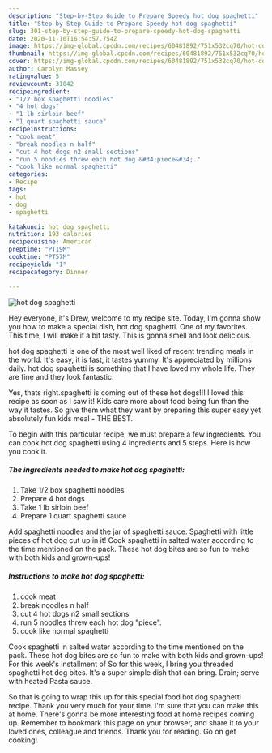 ```yaml
---
description: "Step-by-Step Guide to Prepare Speedy hot dog spaghetti"
title: "Step-by-Step Guide to Prepare Speedy hot dog spaghetti"
slug: 301-step-by-step-guide-to-prepare-speedy-hot-dog-spaghetti
date: 2020-11-10T16:54:57.754Z
image: https://img-global.cpcdn.com/recipes/60481892/751x532cq70/hot-dog-spaghetti-recipe-main-photo.jpg
thumbnail: https://img-global.cpcdn.com/recipes/60481892/751x532cq70/hot-dog-spaghetti-recipe-main-photo.jpg
cover: https://img-global.cpcdn.com/recipes/60481892/751x532cq70/hot-dog-spaghetti-recipe-main-photo.jpg
author: Carolyn Massey
ratingvalue: 5
reviewcount: 31042
recipeingredient:
- "1/2 box spaghetti noodles"
- "4 hot dogs"
- "1 lb sirloin beef"
- "1 quart spaghetti sauce"
recipeinstructions:
- "cook meat"
- "break noodles n half"
- "cut 4 hot dogs n2 small sections"
- "run 5 noodles threw each hot dog &#34;piece&#34;."
- "cook like normal spaghetti"
categories:
- Recipe
tags:
- hot
- dog
- spaghetti

katakunci: hot dog spaghetti 
nutrition: 193 calories
recipecuisine: American
preptime: "PT19M"
cooktime: "PT57M"
recipeyield: "1"
recipecategory: Dinner

---
```



![hot dog spaghetti](https://img-global.cpcdn.com/recipes/60481892/751x532cq70/hot-dog-spaghetti-recipe-main-photo.jpg)

Hey everyone, it's Drew, welcome to my recipe site. Today, I'm gonna show you how to make a special dish, hot dog spaghetti. One of my favorites. This time, I will make it a bit tasty. This is gonna smell and look delicious.

hot dog spaghetti is one of the most well liked of recent trending meals in the world. It's easy, it is fast, it tastes yummy. It's appreciated by millions daily. hot dog spaghetti is something that I have loved my whole life. They are fine and they look fantastic.

Yes, thats right.spaghetti is coming out of these hot dogs!!! I loved this recipe as soon as I saw it! Kids care more about food being fun than the way it tastes. So give them what they want by preparing this super easy yet absolutely fun kids meal - THE BEST.


To begin with this particular recipe, we must prepare a few ingredients. You can cook hot dog spaghetti using 4 ingredients and 5 steps. Here is how you cook it.

<!--inarticleads1-->

##### The ingredients needed to make hot dog spaghetti:

1. Take 1/2 box spaghetti noodles
1. Prepare 4 hot dogs
1. Take 1 lb sirloin beef
1. Prepare 1 quart spaghetti sauce


Add spaghetti noodles and the jar of spaghetti sauce. Spaghetti with little pieces of hot dog cut up in it! Cook spaghetti in salted water according to the time mentioned on the pack. These hot dog bites are so fun to make with both kids and grown-ups! 

<!--inarticleads2-->

##### Instructions to make hot dog spaghetti:

1. cook meat
1. break noodles n half
1. cut 4 hot dogs n2 small sections
1. run 5 noodles threw each hot dog &#34;piece&#34;.
1. cook like normal spaghetti


Cook spaghetti in salted water according to the time mentioned on the pack. These hot dog bites are so fun to make with both kids and grown-ups! For this week&#39;s installment of So for this week, I bring you threaded spaghetti hot dog bites. It&#39;s a super simple dish that can bring. Drain; serve with heated Pasta sauce. 

So that is going to wrap this up for this special food hot dog spaghetti recipe. Thank you very much for your time. I'm sure that you can make this at home. There's gonna be more interesting food at home recipes coming up. Remember to bookmark this page on your browser, and share it to your loved ones, colleague and friends. Thank you for reading. Go on get cooking!
